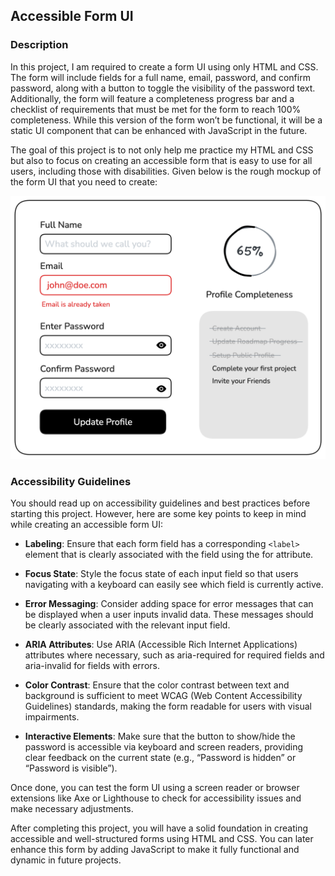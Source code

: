 ## Accessible Form UI

### Description
In this project, I am required to create a form UI using only HTML and CSS. The form will include fields for a full name, email, password, and confirm password, along with a button to toggle the visibility of the password text. Additionally, the form will feature a completeness progress bar and a checklist of requirements that must be met for the form to reach 100% completeness. While this version of the form won’t be functional, it will be a static UI component that can be enhanced with JavaScript in the future.

The goal of this project is to not only help me practice my HTML and CSS but also to focus on creating an accessible form that is easy to use for all users, including those with disabilities. Given below is the rough mockup of the form UI that you need to create:

![form-component](images/form-components-7t4b3.png)

### Accessibility Guidelines

You should read up on accessibility guidelines and best practices before starting this project. However, here are some key points to keep in mind while creating an accessible form UI:

- **Labeling**: Ensure that each form field has a corresponding ``<label>`` element that is clearly associated with the field using the for attribute.

- **Focus State**: Style the focus state of each input field so that users navigating with a keyboard can easily see which field is currently active.

- **Error Messaging**: Consider adding space for error messages that can be displayed when a user inputs invalid data. These messages should be clearly associated with the relevant input field.

- **ARIA Attributes**: Use ARIA (Accessible Rich Internet Applications) attributes where necessary, such as aria-required for required fields and aria-invalid for fields with errors.

- **Color Contrast**: Ensure that the color contrast between text and background is sufficient to meet WCAG (Web Content Accessibility Guidelines) standards, making the form readable for users with visual impairments.

- **Interactive Elements**: Make sure that the button to show/hide the password is accessible via keyboard and screen readers, providing clear feedback on the current state (e.g., “Password is hidden” or “Password is visible”).

Once done, you can test the form UI using a screen reader or browser extensions like Axe or Lighthouse to check for accessibility issues and make necessary adjustments.

After completing this project, you will have a solid foundation in creating accessible and well-structured forms using HTML and CSS. You can later enhance this form by adding JavaScript to make it fully functional and dynamic in future projects.